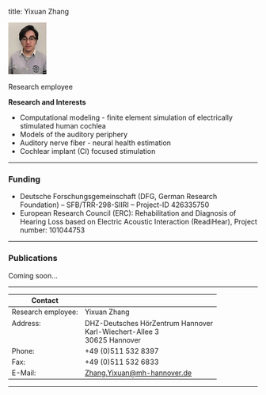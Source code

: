 title: Yixuan Zhang

![Yixuan Zhang](zhang.jpg)

Research employee	


**Research and Interests**

* Computational modeling - finite element simulation of electrically stimulated human cochlea
* Models of the auditory periphery
* Auditory nerve fiber - neural health estimation
* Cochlear implant (CI) focused stimulation



---

### Funding
* Deutsche Forschungsgemeinschaft (DFG, German Research Foundation) – SFB/TRR-298-SIIRI – Project-ID 426335750
* European Research Council (ERC): Rehabilitation and Diagnosis of Hearing Loss based on Electric Acoustic Interaction (ReadiHear), 
  Project number: 101044753

---

### Publications
Coming soon...

---

| Contact                 |                            |
| ------------------------|--------------------------- |
| Research employee:<br>          | Yixuan Zhang|
| Address: <br><br><br>   | DHZ-Deutsches HörZentrum Hannover<br> Karl-Wiechert-Allee 3 <br> 30625 Hannover |
| Phone:                  | +49 (0)511 532 8397 |
| Fax:                    | +49 (0)511 532 6833 |
| E-Mail:                 |<Zhang.Yixuan@mh-hannover.de>|

---
